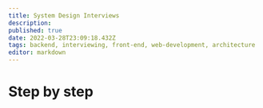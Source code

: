 ```yaml
---
title: System Design Interviews
description: 
published: true
date: 2022-03-28T23:09:18.432Z
tags: backend, interviewing, front-end, web-development, architecture
editor: markdown
---
```


# Step by step 